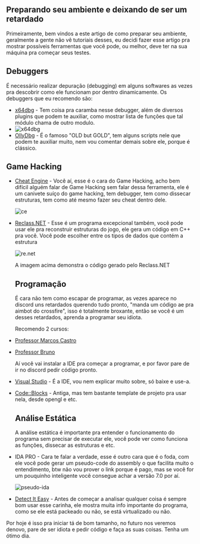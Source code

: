 ## Preparando seu ambiente e deixando de ser um retardado

Primeiramente, bem vindos a este artigo de como preparar seu ambiente, geralmente a gente não vê tutoriais desses, eu decidi fazer esse artigo pra mostrar possíveis ferramentas que você pode, ou melhor, deve ter na sua máquina pra começar seus testes.

## Debuggers

É necessário realizar depuração (debugging) em alguns softwares as vezes pra descobrir como ele funcionam por dentro dinamicamente. Os debuggers que eu recomendo são:

- [x64dbg](https://x64dbg.com/) - Tem coisa pra caramba nesse debugger, além de diversos plugins que podem te auxiliar, como mostrar lista de funções que tal módulo chama de outro modulo.
- ![x64dbg](https://camo.githubusercontent.com/4445613e9cef83d439c54556262673fbac2f94b9/68747470733a2f2f692e696d6775722e636f6d2f563266354150392e706e67)
- [OllyDbg](http://www.ollydbg.de/) -  É o famoso "OLD but GOLD", tem alguns scripts nele que podem te auxiliar muito, nem vou comentar demais sobre ele, porque é clássico.

## Game Hacking

- [Cheat Engine](https://www.cheatengine.org/) - Você aí, esse é o cara do Game Hacking, acho bem difícil alguém falar de Game Hacking sem falar dessa ferramenta, ele é um canivete suíço do game hacking, tem debugger, tem como dissecar estruturas, tem como até mesmo fazer seu cheat dentro dele.

  ![ce](https://lh3.googleusercontent.com/proxy/ZwRIvXcVqVA3TXM3uEyZ4xt4yHA1ohPUpbowFcn8dnjJsV3mg1RxEvR6cMU-QgqzP07K2TXQKHaTb_scPGACNhzjwoiucxm1Ms62mL9rEcWo49uGRDxXHqXBtCSL)

- [Reclass.NET](https://github.com/ReClassNET/ReClass.NET) - Esse é um programa excepcional também, você pode usar ele pra reconstruir estruturas do jogo, ele gera um código em C++ pra você. Você pode escolher entre os tipos de dados que contém a estrutura 

  ![re.net](https://camo.githubusercontent.com/96f6cacb8279171ad8fcb257234e42c7f8b276dc/68747470733a2f2f61626c6f61642e64652f696d672f636f646567656e657261746f7271646174322e6a7067)

  A imagem acima demonstra o código gerado pelo Reclass.NET

  ## Programação

  É cara não tem como escapar de programar, as vezes aparece no discord uns retardados querendo tudo pronto, "manda um código ae pra aimbot do crossfire", isso é totalmente broxante, então se você é um desses retardados, aprenda a programar seu idiota.

  Recomendo 2 cursos:

- [Professor Marcos Castro](https://www.youtube.com/watch?v=p2RsIed0hnA&list=PL8eBmR3QtPL13Dkn5eEfmG9TmzPpTp0cV)

- [Professor Bruno](https://www.youtube.com/watch?v=nUQKr-ey86Y&list=PLx4x_zx8csUjczg1qPHavU1vw1IkBcm40)

  Aí você vai instalar a IDE pra começar a programar, e por favor pare de ir no discord pedir código pronto.

- [Visual Studio](https://www.youtube.com/watch?v=nUQKr-ey86Y&list=PLx4x_zx8csUjczg1qPHavU1vw1IkBcm40) - É a IDE, vou nem explicar muito sobre, só baixe e use-a.

- [Code::Blocks](http://www.codeblocks.org/) - Antiga, mas tem bastante template de projeto pra usar nela, desde opengl e etc.

  ## Análise Estática

  A análise estática é importante pra entender o funcionamento do programa sem precisar de executar ele, você pode ver como funciona as funções, dissecar as estruturas e etc.

- IDA PRO - Cara te falar a verdade, esse é outro cara que é o foda, com ele você pode gerar um pseudo-code do assembly o que facilita muito o entendimento, btw não vou prover o link porque é pago, mas se você for um pouquinho inteligente você consegue achar a versão 7.0 por aí.

  ![pseudo-ida](https://www.hex-rays.com/wp-content/uploads/2019/12/hexx64_2.gif)

- [Detect It Easy](http://ntinfo.biz/index.html) - Antes de começar a analisar qualquer coisa é sempre bom usar esse carinha, ele mostra muita info importante do programa, como se ele está packeado ou não, se está virtualizado ou não.

Por hoje é isso pra iniciar tá de bom tamanho, no futuro nos veremos denovo, pare de ser idiota e pedir código e faça as suas coisas. Tenha um ótimo dia.